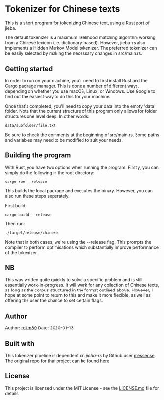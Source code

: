 # Tokenizer for Chinese texts #

This is a short program for tokenizing Chinese text, using a Rust port of jieba.

The default tokenizer is a maximum likelihood matching algorithm working from a Chinese lexicon (i.e. dictionary-based). However, jieba-rs also implements a Hidden Markov Model tokenizer. The preferred tokenizer can be easily selected by making the necessary changes in src/main.rs.

## Getting started

In order to run on your machine, you'll need to first install Rust and the Cargo package manager. This is done a number of different ways, depending on whether you use macOS, Linux, or Windows. Use Google to find out the easiest way to do this for your machine.

Once that's completed, you'll need to copy your data into the empty 'data' folder. Note that the current structure of this program only allows for folder structures one level deep. In other words:

``` 
data/subfolder/file.txt
```

Be sure to check the comments at the beginning of src/main.rs. Some paths and variables may need to be modified to suit your needs.

## Building the program

With Rust, you have two options when running the program. Firstly, you can simply do the following in the root directory:

```
cargo run --release
``` 

This builds the local package and executes the binary. However, you can also run these steps seperately. 

First build:

```
cargo build --release
```

Then run:
```
./target/release/chinese
```

Note that in both cases, we're using the --release flag. This prompts the compiler to perform optimisations which substantially improve performance of the tokenizer.

## NB

This was written quite quickly to solve a specific problem and is still essentially work-in-progress. It will work for any collection of Chinese texts, as long as the corpus structured in the format outlined above. However, I hope at some point to return to this and make it more flexible, as well as offering the user the chance to set certain flags. 


## Author
Author:		[rdkm89](https://github.com/rdkm89)
Date:		2020-01-13

## Built with

This tokenizer pipeline is dependent on _jieba-rs_ by Github user [messense](https://github.com/messense). The original repo for that project can be found [here](https://github.com/messense/jieba-rs)

## License

This project is licensed under the MIT License - see the [LICENSE.md](LICENSE.md) file for details

 
